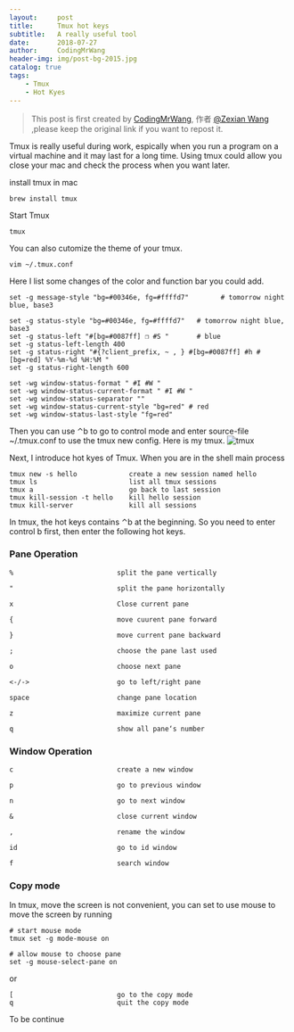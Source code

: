 ```yaml
---
layout:     post
title:      Tmux hot keys
subtitle:   A really useful tool
date:       2018-07-27
author:     CodingMrWang
header-img: img/post-bg-2015.jpg
catalog: true
tags:
    - Tmux
    - Hot Kyes
---
```



> This post is first created by [CodingMrWang](http://codingmrwang.github.io), 作者 [@Zexian Wang](http://github.com/codingmrwang) ,please keep the original link if you want to repost it.

Tmux is really useful during work, espically when you run a program on a virtual machine and it may last for a long time. Using tmux could allow you close your mac and check the process when you want later.

install tmux in mac

```
brew install tmux
```
Start Tmux

```
tmux
```
You can also cutomize the theme of your tmux.
```
vim ~/.tmux.conf
```
Here I list some changes of the color and function bar you could add.

```
set -g message-style "bg=#00346e, fg=#ffffd7"        # tomorrow night blue, base3

set -g status-style "bg=#00346e, fg=#ffffd7"   # tomorrow night blue, base3
set -g status-left "#[bg=#0087ff] ❐ #S "       # blue
set -g status-left-length 400
set -g status-right "#{?client_prefix, ~ , } #[bg=#0087ff] #h #[bg=red] %Y-%m-%d %H:%M "
set -g status-right-length 600

set -wg window-status-format " #I #W "
set -wg window-status-current-format " #I #W "
set -wg window-status-separator ""
set -wg window-status-current-style "bg=red" # red
set -wg window-status-last-style "fg=red"
```
Then you can use ⌃b to go to control mode and enter source-file ~/.tmux.conf to use the tmux new config.
Here is my tmux.
![tmux](https://ws1.sinaimg.cn/large/006tKfTcly1fts3l5qagbj31hc0trdky.jpg)

Next, I introduce hot kyes of Tmux.
When you are in the shell main process

```
tmux new -s hello             create a new session named hello
tmux ls                       list all tmux sessions
tmux a                        go back to last session
tmux kill-session -t hello    kill hello session
tmux kill-server              kill all sessions
```
In tmux, the hot keys contains ⌃b at the beginning. So you need to enter control b first, then enter the following hot keys.

### Pane Operation

```
%                          split the pane vertically

"                          split the pane horizontally

x                          Close current pane

{                          move cuurent pane forward

}                          move current pane backward             

;                          choose the pane last used

o                          choose next pane

<-/->                      go to left/right pane

space                      change pane location

z                          maximize current pane

q                          show all pane‘s number

```


### Window Operation

```
c                          create a new window

p                          go to previous window

n                          go to next window

&                          close current window

,                          rename the window

id                         go to id window

f                          search window
```

### Copy mode
In tmux, move the screen is not convenient, you can set to use mouse to move the screen by running

```
# start mouse mode
tmux set -g mode-mouse on
​
# allow mouse to choose pane
set -g mouse-select-pane on

```
or

```
[                          go to the copy mode
q                          quit the copy mode
```


To be continue